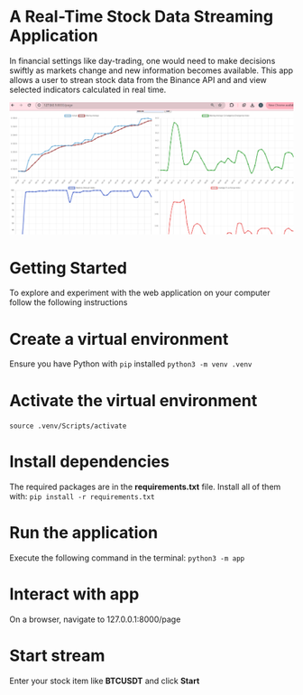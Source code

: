 # A Real-Time Stock Data Streaming Application
In financial settings like day-trading, one would need to make decisions swiftly
as markets change and new information becomes available. This app allows a user 
to strean stock data from the Binance API and and view selected indicators
calculated in real time.

![Screenshot](./assets/ohlcv_screensshot.png)

# Getting Started
To explore and experiment with the web application on your computer follow
the following instructions

# Create a virtual environment
Ensure you have Python with `pip` installed
`python3 -m venv .venv`

# Activate the virtual environment
`source .venv/Scripts/activate`

# Install dependencies
The required packages are in the **requirements.txt** file.
Install all of them with:
`pip install -r requirements.txt`

# Run the application
Execute the following command in the terminal:
`python3 -m app`

# Interact with app
On a browser, navigate to 127.0.0.1:8000/page

# Start stream
Enter your stock item like **BTCUSDT** and click **Start**

